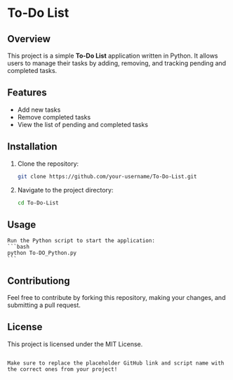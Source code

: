 # To-Do List

## Overview
This project is a simple **To-Do List** application written in Python. It allows users to manage their tasks by adding, removing, and tracking pending and completed tasks.

## Features
- Add new tasks
- Remove completed tasks
- View the list of pending and completed tasks

## Installation
1. Clone the repository:
   ```bash
   git clone https://github.com/your-username/To-Do-List.git
2. Navigate to the project directory:
    ```bash
    cd To-Do-List

## Usage
    
    Run the Python script to start the application:
    ```bash
    python To-DO_Python.py
    ```

## Contributiong

Feel free to contribute by forking this repository, making your changes, and submitting a pull request.

## License

This project is licensed under the MIT License.

```pgsql

Make sure to replace the placeholder GitHub link and script name with the correct ones from your project!
```